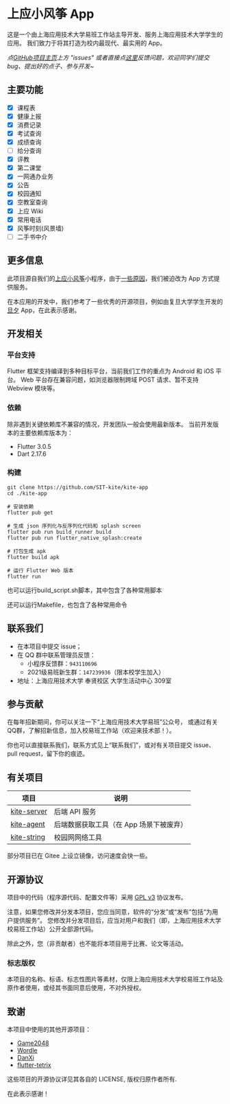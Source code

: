 # 上应小风筝 App

这是一个由上海应用技术大学易班工作站主导开发、服务上海应用技术大学学生的应用。
我们致力于将其打造为校内最现代、最实用的 App。

_点[GitHub项目主页](https://github.com/SIT-kite/kite-app)上方 "issues" 或者直接点[这里](https://github.com/SIT-kite/kite-app/issues)反馈问题，欢迎同学们提交 bug、提出好的点子、参与开发~_

## 主要功能

- [x] 课程表
- [x] 健康上报
- [x] 消费记录
- [x] 考试查询
- [x] 成绩查询
- [ ] 给分查询
- [x] 评教
- [x] 第二课堂
- [x] 一网通办业务
- [x] 公告
- [x] 校园通知
- [x] 空教室查询
- [x] 上应 Wiki
- [x] 常用电话
- [x] 风筝时刻(风景墙)
- [ ] 二手书中介

## 更多信息

此项目源自我们的[上应小风筝][kite-microapp]小程序，由于[一些原因][migrate]，我们被迫改为 App 方式提供服务。

在本应用的开发中，我们参考了一些优秀的开源项目，例如由复旦大学学生开发的[旦夕][DanXi] App，在此表示感谢。

[kite-microapp]: https://github.com/SIT-kite/kite-microapp

[migrate]: ./WHY_DO_WE_MIGRATE.md
[DanXi]: https://github.com/DanXi-Dev/DanXi

## 开发相关

### 平台支持

Flutter 框架支持编译到多种目标平台，当前我们工作的重点为 Android 和 iOS 平台。
Web 平台存在兼容问题，如浏览器限制跨域 POST 请求、暂不支持 Webview 模块等。

### 依赖

除非遇到关键依赖库不兼容的情况，开发团队一般会使用最新版本。
当前开发版本的主要依赖库版本为：
- Flutter 3.0.5
- Dart 2.17.6

### 构建

``` shell
git clone https://github.com/SIT-kite/kite-app
cd ./kite-app

# 安装依赖
flutter pub get

# 生成 json 序列化与反序列化代码和 splash screen
flutter pub run build_runner build
flutter pub run flutter_native_splash:create

# 打包生成 apk
flutter build apk

# 运行 Flutter Web 版本
flutter run
```

也可以运行build_script.sh脚本，其中包含了各种常用脚本

还可以运行Makefile，也包含了各种常用命令

## 联系我们

- 在本项目中提交 issue；
- 在 QQ 群中联系管理员反馈：
  - 小程序反馈群：`943110696`
  - 2021级易班新生群：`147239936`（限本校学生加入）
- 地址：上海应用技术大学 奉贤校区 大学生活动中心 309室

## 参与贡献

在每年招新期间，你可以关注一下“上海应用技术大学易班”公众号，
或通过有关QQ群，了解招新信息，加入校易班工作站（欢迎来技术部！）。

你也可以直接联系我们，联系方式见上“联系我们”，或对有关项目提交 issue、pull request，留下你的痕迹。

## 有关项目

| 项目                       | 说明 |
| -------------------------- | ---- |
| [kite-server][kite-server] | 后端 API 服务 |
| [kite-agent][kite-agent]   | 后端数据获取工具（在 App 场景下被废弃） |
| [kite-string][kite-string] | 校园网网络工具 |

部分项目已在 Gitee 上设立镜像，访问速度会快一些。

[kite-server]: https://github.com/SIT-kite/kite-server
[kite-agent]:  https://github.com/SIT-kite/kite-agent
[kite-string]: https://github.com/SIT-kite/kite-string

## 开源协议

项目中的代码（程序源代码、配置文件等）采用 [GPL v3](LICENSE) 协议发布。

注意，如果您修改并分发本项目，您应当同意，软件的“分发”或“发布”包括“为用户提供服务”。 您修改并分发项目后，应当对用户和我们（即，上海应用技术大学校易班工作站）公开全部源代码。

除此之外，您（非贡献者）也不能将本项目用于比赛、论文等活动。

### 标志版权

本项目的名称、标语、标志性图片等素材，仅限上海应用技术大学校易班工作站及原作者使用，或经其书面同意后使用，不对外授权。

## 致谢

本项目中使用的其他开源项目：

- [Game2048](https://github.com/linuxsong/game2048)
- [Wordle](https://github.com/nimone/wordle)
- [DanXi][DanXi]
- [flutter-tetrix](https://github.com/boyan01/flutter-tetris)

这些项目的开源协议详见其各自的 LICENSE, 版权归原作者所有.

在此表示感谢！
